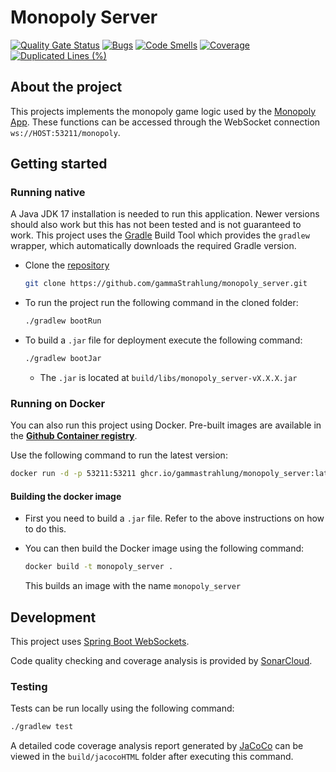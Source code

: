 # Monopoly Server

[![Quality Gate Status](https://sonarcloud.io/api/project_badges/measure?project=gammaStrahlung_monopoly_server&metric=alert_status)](https://sonarcloud.io/summary/new_code?id=gammaStrahlung_monopoly_server)
[![Bugs](https://sonarcloud.io/api/project_badges/measure?project=gammaStrahlung_monopoly_server&metric=bugs)](https://sonarcloud.io/summary/new_code?id=gammaStrahlung_monopoly_server)
[![Code Smells](https://sonarcloud.io/api/project_badges/measure?project=gammaStrahlung_monopoly_server&metric=code_smells)](https://sonarcloud.io/summary/new_code?id=gammaStrahlung_monopoly_server)
[![Coverage](https://sonarcloud.io/api/project_badges/measure?project=gammaStrahlung_monopoly_server&metric=coverage)](https://sonarcloud.io/summary/new_code?id=gammaStrahlung_monopoly_server)
[![Duplicated Lines (%)](https://sonarcloud.io/api/project_badges/measure?project=gammaStrahlung_monopoly_server&metric=duplicated_lines_density)](https://sonarcloud.io/summary/new_code?id=gammaStrahlung_monopoly_server)

## About the project

This projects implements the monopoly game logic used by the [Monopoly App](https://github.com/gammaStrahlung/monopoly_app).
These functions can be accessed through the WebSocket connection `ws://HOST:53211/monopoly`.

## Getting started

### Running native

A Java JDK 17 installation is needed to run this application.
Newer versions should also work but this has not been tested and is not guaranteed to work.
This project uses the [Gradle](https://gradle.org/) Build Tool which provides the `gradlew` wrapper, which automatically downloads the required Gradle version.

* Clone the [repository](https://github.com/gammaStrahlung/monopoly_server)
    ```sh
    git clone https://github.com/gammaStrahlung/monopoly_server.git
    ```
* To run the project run the following command in the cloned folder:
    ```sh
    ./gradlew bootRun
    ```
* To build a `.jar` file for deployment execute the following command:
    ```sh
    ./gradlew bootJar
    ```
    * The `.jar` is located at `build/libs/monopoly_server-vX.X.X.jar`

### Running on Docker

You can also run this project using Docker.
Pre-built images are available in the [**Github Container registry**](https://github.com/gammaStrahlung/monopoly_server/pkgs/container/monopoly_server).

Use the following command to run the latest version:
```sh
docker run -d -p 53211:53211 ghcr.io/gammastrahlung/monopoly_server:latest
```

#### Building the docker image

* First you need to build a `.jar` file. Refer to the above instructions on how to do this.

* You can then build the Docker image using the following command:
    ```sh
    docker build -t monopoly_server .
    ```
    This builds an image with the name `monopoly_server`

## Development

This project uses [Spring Boot WebSockets](https://docs.spring.io/spring-framework/reference/web/websocket.html).

Code quality checking and coverage analysis is provided by [SonarCloud](https://sonarcloud.io/project/overview?id=gammaStrahlung_monopoly_server).

### Testing

Tests can be run locally using the following command:
```sh
./gradlew test
```
A detailed code coverage analysis report generated by [JaCoCo](https://www.jacoco.org/) can be viewed in the `build/jacocoHTML` folder after executing this command.
